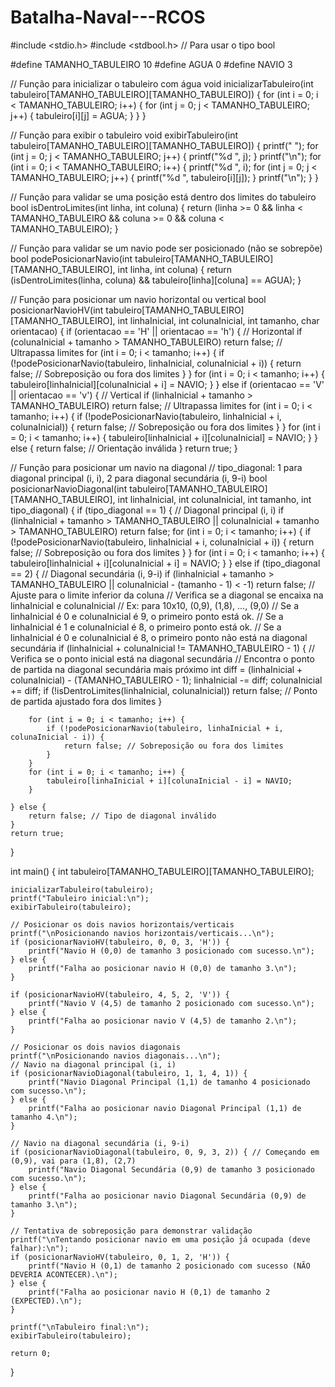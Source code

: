 # Batalha-Naval---RCOS
#include <stdio.h>
#include <stdbool.h> // Para usar o tipo bool

#define TAMANHO_TABULEIRO 10
#define AGUA 0
#define NAVIO 3

// Função para inicializar o tabuleiro com água
void inicializarTabuleiro(int tabuleiro[TAMANHO_TABULEIRO][TAMANHO_TABULEIRO]) {
    for (int i = 0; i < TAMANHO_TABULEIRO; i++) {
        for (int j = 0; j < TAMANHO_TABULEIRO; j++) {
            tabuleiro[i][j] = AGUA;
        }
    }
}

// Função para exibir o tabuleiro
void exibirTabuleiro(int tabuleiro[TAMANHO_TABULEIRO][TAMANHO_TABULEIRO]) {
    printf("  ");
    for (int j = 0; j < TAMANHO_TABULEIRO; j++) {
        printf("%d ", j);
    }
    printf("\n");
    for (int i = 0; i < TAMANHO_TABULEIRO; i++) {
        printf("%d ", i);
        for (int j = 0; j < TAMANHO_TABULEIRO; j++) {
            printf("%d ", tabuleiro[i][j]);
        }
        printf("\n");
    }
}

// Função para validar se uma posição está dentro dos limites do tabuleiro
bool isDentroLimites(int linha, int coluna) {
    return (linha >= 0 && linha < TAMANHO_TABULEIRO && coluna >= 0 && coluna < TAMANHO_TABULEIRO);
}

// Função para validar se um navio pode ser posicionado (não se sobrepõe)
bool podePosicionarNavio(int tabuleiro[TAMANHO_TABULEIRO][TAMANHO_TABULEIRO], int linha, int coluna) {
    return (isDentroLimites(linha, coluna) && tabuleiro[linha][coluna] == AGUA);
}

// Função para posicionar um navio horizontal ou vertical
bool posicionarNavioHV(int tabuleiro[TAMANHO_TABULEIRO][TAMANHO_TABULEIRO], int linhaInicial, int colunaInicial, int tamanho, char orientacao) {
    if (orientacao == 'H' || orientacao == 'h') { // Horizontal
        if (colunaInicial + tamanho > TAMANHO_TABULEIRO) return false; // Ultrapassa limites
        for (int i = 0; i < tamanho; i++) {
            if (!podePosicionarNavio(tabuleiro, linhaInicial, colunaInicial + i)) {
                return false; // Sobreposição ou fora dos limites
            }
        }
        for (int i = 0; i < tamanho; i++) {
            tabuleiro[linhaInicial][colunaInicial + i] = NAVIO;
        }
    } else if (orientacao == 'V' || orientacao == 'v') { // Vertical
        if (linhaInicial + tamanho > TAMANHO_TABULEIRO) return false; // Ultrapassa limites
        for (int i = 0; i < tamanho; i++) {
            if (!podePosicionarNavio(tabuleiro, linhaInicial + i, colunaInicial)) {
                return false; // Sobreposição ou fora dos limites
            }
        }
        for (int i = 0; i < tamanho; i++) {
            tabuleiro[linhaInicial + i][colunaInicial] = NAVIO;
        }
    } else {
        return false; // Orientação inválida
    }
    return true;
}

// Função para posicionar um navio na diagonal
// tipo_diagonal: 1 para diagonal principal (i, i), 2 para diagonal secundária (i, 9-i)
bool posicionarNavioDiagonal(int tabuleiro[TAMANHO_TABULEIRO][TAMANHO_TABULEIRO], int linhaInicial, int colunaInicial, int tamanho, int tipo_diagonal) {
    if (tipo_diagonal == 1) { // Diagonal principal (i, i)
        if (linhaInicial + tamanho > TAMANHO_TABULEIRO || colunaInicial + tamanho > TAMANHO_TABULEIRO) return false;
        for (int i = 0; i < tamanho; i++) {
            if (!podePosicionarNavio(tabuleiro, linhaInicial + i, colunaInicial + i)) {
                return false; // Sobreposição ou fora dos limites
            }
        }
        for (int i = 0; i < tamanho; i++) {
            tabuleiro[linhaInicial + i][colunaInicial + i] = NAVIO;
        }
    } else if (tipo_diagonal == 2) { // Diagonal secundária (i, 9-i)
        if (linhaInicial + tamanho > TAMANHO_TABULEIRO || colunaInicial - (tamanho - 1) < -1) return false; // Ajuste para o limite inferior da coluna
        // Verifica se a diagonal se encaixa na linhaInicial e colunaInicial
        // Ex: para 10x10, (0,9), (1,8), ..., (9,0)
        // Se a linhaInicial é 0 e colunaInicial é 9, o primeiro ponto está ok.
        // Se a linhaInicial é 1 e colunaInicial é 8, o primeiro ponto está ok.
        // Se a linhaInicial é 0 e colunaInicial é 8, o primeiro ponto não está na diagonal secundária
        if (linhaInicial + colunaInicial != TAMANHO_TABULEIRO - 1) { // Verifica se o ponto inicial está na diagonal secundária
             // Encontra o ponto de partida na diagonal secundária mais próximo
            int diff = (linhaInicial + colunaInicial) - (TAMANHO_TABULEIRO - 1);
            linhaInicial -= diff;
            colunaInicial += diff;
            if (!isDentroLimites(linhaInicial, colunaInicial)) return false; // Ponto de partida ajustado fora dos limites
        }
        
        for (int i = 0; i < tamanho; i++) {
            if (!podePosicionarNavio(tabuleiro, linhaInicial + i, colunaInicial - i)) {
                return false; // Sobreposição ou fora dos limites
            }
        }
        for (int i = 0; i < tamanho; i++) {
            tabuleiro[linhaInicial + i][colunaInicial - i] = NAVIO;
        }

    } else {
        return false; // Tipo de diagonal inválido
    }
    return true;
}


int main() {
    int tabuleiro[TAMANHO_TABULEIRO][TAMANHO_TABULEIRO];

    inicializarTabuleiro(tabuleiro);
    printf("Tabuleiro inicial:\n");
    exibirTabuleiro(tabuleiro);

    // Posicionar os dois navios horizontais/verticais
    printf("\nPosicionando navios horizontais/verticais...\n");
    if (posicionarNavioHV(tabuleiro, 0, 0, 3, 'H')) {
        printf("Navio H (0,0) de tamanho 3 posicionado com sucesso.\n");
    } else {
        printf("Falha ao posicionar navio H (0,0) de tamanho 3.\n");
    }

    if (posicionarNavioHV(tabuleiro, 4, 5, 2, 'V')) {
        printf("Navio V (4,5) de tamanho 2 posicionado com sucesso.\n");
    } else {
        printf("Falha ao posicionar navio V (4,5) de tamanho 2.\n");
    }

    // Posicionar os dois navios diagonais
    printf("\nPosicionando navios diagonais...\n");
    // Navio na diagonal principal (i, i)
    if (posicionarNavioDiagonal(tabuleiro, 1, 1, 4, 1)) {
        printf("Navio Diagonal Principal (1,1) de tamanho 4 posicionado com sucesso.\n");
    } else {
        printf("Falha ao posicionar navio Diagonal Principal (1,1) de tamanho 4.\n");
    }

    // Navio na diagonal secundária (i, 9-i)
    if (posicionarNavioDiagonal(tabuleiro, 0, 9, 3, 2)) { // Começando em (0,9), vai para (1,8), (2,7)
        printf("Navio Diagonal Secundária (0,9) de tamanho 3 posicionado com sucesso.\n");
    } else {
        printf("Falha ao posicionar navio Diagonal Secundária (0,9) de tamanho 3.\n");
    }
    
    // Tentativa de sobreposição para demonstrar validação
    printf("\nTentando posicionar navio em uma posição já ocupada (deve falhar):\n");
    if (posicionarNavioHV(tabuleiro, 0, 1, 2, 'H')) {
        printf("Navio H (0,1) de tamanho 2 posicionado com sucesso (NÃO DEVERIA ACONTECER).\n");
    } else {
        printf("Falha ao posicionar navio H (0,1) de tamanho 2 (EXPECTED).\n");
    }

    printf("\nTabuleiro final:\n");
    exibirTabuleiro(tabuleiro);

    return 0;
}
